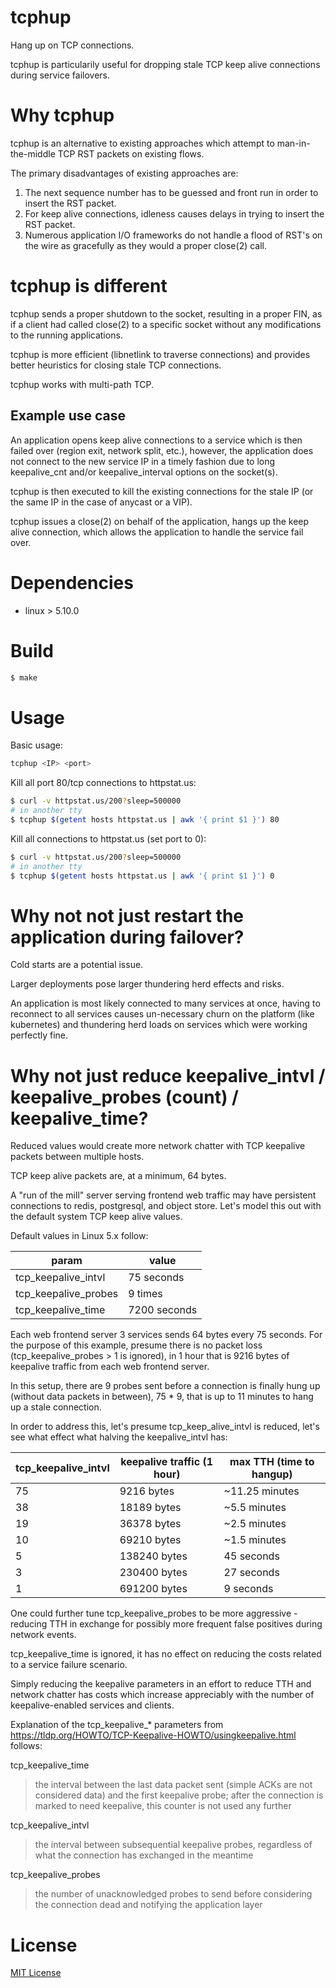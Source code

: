 # tcphup

Hang up on TCP connections.

tcphup is particularily useful for dropping stale TCP keep alive connections during service failovers.

# Why tcphup

tcphup is an alternative to existing approaches which attempt to
man-in-the-middle TCP RST packets on existing flows.

The primary disadvantages of existing approaches are:

1. The next sequence number has to be guessed and front run in order to insert
the RST packet.
2. For keep alive connections, idleness causes delays in trying to insert the
RST packet.
3. Numerous application I/O frameworks do not handle a flood of RST's on the wire as gracefully as they would a proper close(2) call.

# tcphup is different

tcphup sends a proper shutdown to the socket, resulting in a proper FIN, as if a client had
called close(2) to a specific socket without any modifications to the running applications.

tcphup is more efficient (libnetlink to traverse connections) and provides better heuristics for closing stale TCP connections.

tcphup works with multi-path TCP.

## Example use case

An application opens keep alive connections to a service which is then failed over (region exit, network split, etc.), 
however, the application does not connect to the new
service IP in a timely fashion due to long keepalive_cnt and/or keepalive_interval options on the socket(s).

tcphup is then executed to kill the existing connections for the stale IP (or the same IP in the case of anycast or a VIP).

tcphup issues a close(2) on behalf of the application, hangs up the keep alive
connection, which allows the application to handle the service fail over.

# Dependencies
- linux > 5.10.0

# Build
```bash
$ make
```

# Usage

Basic usage:

```bash
tcphup <IP> <port>
```

Kill all port 80/tcp connections to httpstat.us:

```bash
$ curl -v httpstat.us/200?sleep=500000
# in another tty
$ tcphup $(getent hosts httpstat.us | awk '{ print $1 }') 80
```

Kill all connections to httpstat.us (set port to 0):

```bash
$ curl -v httpstat.us/200?sleep=500000
# in another tty
$ tcphup $(getent hosts httpstat.us | awk '{ print $1 }') 0
```

# Why not not just restart the application during failover?

Cold starts are a potential issue.

Larger deployments pose larger thundering herd effects and risks.

An application is most likely connected to many services at once, having to reconnect to all services causes un-necessary churn on the platform (like kubernetes) and thundering herd loads on services which were working perfectly fine.

# Why not just reduce keepalive_intvl / keepalive_probes (count) / keepalive_time?

Reduced values would create more network chatter with TCP keepalive packets between multiple hosts.

TCP keep alive packets are, at a minimum, 64 bytes.

A "run of the mill" server serving frontend web traffic may have persistent connections to redis, postgresql, and object store. Let's model this out with the default system TCP keep alive values.

Default values in Linux 5.x follow:

|param|value|
|--|--|
|tcp_keepalive_intvl|75 seconds|
|tcp_keepalive_probes|9 times|
|tcp_keepalive_time|7200 seconds|

Each web frontend server 3 services sends 64 bytes every 75 seconds. For the purpose of this example, presume there is no packet loss (tcp_keepalive_probes > 1 is ignored), in 1 hour that is 9216 bytes of keepalive traffic from each web frontend server.

In this setup, there are 9 probes sent before a connection is finally hung up (without data packets in between), 75 * 9, that is up to 11 minutes to hang up a stale connection.

In order to address this, let's presume tcp_keep_alive_intvl is reduced, let's see what effect what halving the keepalive_intvl has:

| tcp_keepalive_intvl | keepalive traffic (1 hour) | max TTH (time to hangup) |
|--|--|--|
|75|9216 bytes|~11.25 minutes|
|38|18189 bytes|~5.5 minutes|
|19|36378 bytes|~2.5 minutes|
|10|69210 bytes|~1.5 minutes|
|5|138240 bytes|45 seconds|
|3|230400 bytes|27 seconds|
|1|691200 bytes|9 seconds|

One could further tune tcp_keepalive_probes to be more aggressive - reducing TTH in exchange for possibly more frequent false positives during network events.

tcp_keepalive_time is ignored, it has no effect on reducing the costs related to a service failure scenario.

Simply reducing the keepalive parameters in an effort to reduce TTH and network chatter has costs which increase appreciably with the number of keepalive-enabled services and clients.

Explanation of the tcp_keepalive_* parameters from https://tldp.org/HOWTO/TCP-Keepalive-HOWTO/usingkeepalive.html follows:

tcp_keepalive_time
>    the interval between the last data packet sent (simple ACKs are not considered data) and the first keepalive probe; after the connection is marked to need keepalive, this counter is not used any further

tcp_keepalive_intvl
>    the interval between subsequential keepalive probes, regardless of what the connection has exchanged in the meantime 

tcp_keepalive_probes 
>    the number of unacknowledged probes to send before considering the connection dead and notifying the application layer

# License
[MIT License](./LICENSE.txt)
